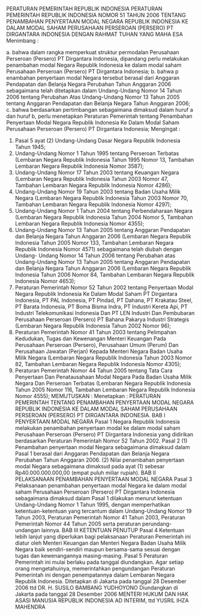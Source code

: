  PERATURAN PEMERINTAH REPUBLIK INDONESIA PERATURAN PEMERINTAH REPUBLIK INDONESIA NOMOR 51 TAHUN 2006 TENTANG PENAMBAHAN PENYERTAAN MODAL NEGARA REPUBLIK INDONESIA KE DALAM MODAL SAHAM PERUSAHAAN PERSEROAN (PERSERO) PT DIRGANTARA INDONESIA
DENGAN RAHMAT TUHAN YANG MAHA ESA
Menimbang :

a. bahwa dalam rangka memperkuat struktur permodalan Perusahaan Perseroan (Persero) PT Dirgantara Indonesia, dipandang perlu melakukan penambahan modal Negara Republik Indonesia ke dalam modal saham Perusahaan Perseroan (Persero) PT Dirgantara Indonesia;
b. bahwa p enambahan penyertaan modal Negara tersebut berasal dari Anggaran Pendapatan dan Belanja Negara Perubahan Tahun Anggaran 2006 sebagaimana telah ditetapkan dalam Undang-Undang Nomor 14 Tahun 2006 tentang Perubahan Atas Undang-Undang Nomor 13 Tahun 2005 tentang Anggaran Pendapatan dan Belanja Negara Tahun Anggaran 2006;
c. bahwa berdasarkan pertimbangan sebagaimana dimaksud dalam huruf a dan huruf b, perlu menetapkan Peraturan Pemerintah tentang Penambahan Penyertaan Modal Negara Republik Indonesia Ke Dalam Modal Saham Perusahaan Perseroan (Persero) PT Dirgantara Indonesia;
Mengingat :

1. Pasal 5 ayat (2) Undang-Undang Dasar Negara Republik Indonesia Tahun 1945;
2. Undang-Undang Nomor 1 Tahun 1995 tentang Perseroan Terbatas (Lembaran Negara Republik Indonesia Tahun 1995 Nomor 13, Tambahan Lembaran Negara Republik Indonesia Nomor 3587);
3. Undang-Undang Nomor 17 Tahun 2003 tentang Keuangan Negara (Lembaran Negara Republik Indonesia Tahun 2003 Nomor 47, Tambahan Lembaran Negara Republik Indonesia Nomor 4286);
4. Undang-Undang Nomor 19 Tahun 2003 tentang Badan Usaha Milik Negara (Lembaran Negara Republik Indonesia Tahun 2003 Nomor 70, Tambahan Lembaran Negara Republik Indonesia Nomor 4297);
5. Undang-Undang Nomor 1 Tahun 2004 tentang Perbendaharaan Negara (Lembaran Negara Republik Indonesia Tahun 2004 Nomor 5, Tambahan Lembaran Negara Republik Indonesia Nomor 4355);
6. Undang-Undang Nomor 13 Tahun 2005 tentang Anggaran Pendapatan dan Belanja Negara Tahun Anggaran 2006 (Lembaran Negara Republik Indonesia Tahun 2005 Nomor 133, Tambahan Lembaran Negara Republik Indonesia Nomor 4571) sebagaimana telah diubah dengan Undang- Undang Nomor 14 Tahun 2006 tentang Perubahan atas Undang-Undang Nomor 13 Tahun 2005 tentang Anggaran Pendapatan dan Belanja Negara Tahun Anggaran 2006 (Lembaran Negara Republik Indonesia Tahun 2006 Nomor 84, Tambahan Lembaran Negara Republik Indonesia Nomor 4653);
7. Peraturan Pemerintah Nomor 52 Tahun 2002 tentang Penyertaan Modal Negara Republik Indonesia Ke Dalam Modal Saham PT Dirgantara Indonesia, PT PAL Indonesia, PT Pindad, PT Dahana, PT Krakatau Steel, PT Barata Indonesia, PT Boma Bisma Indra, PT Industri Kereta Api, PT Industri Telekomunikasi Indonesia Dan PT LEN Industri Dan Pembubaran Perusahaan Perseroan (Persero) PT Bahana Pakarya Industri Strategis (Lembaran Negara Republik Indonesia Tahun 2002 Nomor 96);
8. Peraturan Pemerintah Nomor 41 Tahun 2003 tentang Pelimpahan Kedudukan, Tugas dan Kewenangan Menteri Keuangan Pada Perusahaan Perseroan (Persero), Perusahaan Umum (Perum) Dan Perusahaan Jawatan (Perjan) Kepada Menteri Negara Badan Usaha Milik Negara (Lembaran Negara Republik Indonesia Tahun 2003 Nomor 82, Tambahan Lembaran Negara Republik Indonesia Nomor 4305);
9. Peraturan Pemerintah Nomor 44 Tahun 2005 tentang Tata Cara Penyertaan Dan Penatausahaan Modal Negara Pada Badan Usaha Milik Negara Dan Perseroan Terbatas (Lembaran Negara Republik Indonesia Tahun 2005 Nomor 116, Tambahan Lembaran Negara Republik Indonesia Nomor 4555);
MEMUTUSKAN :
 Menetapkan : PERATURAN PEMERINTAH TENTANG PENAMBAHAN PENYERTAAN MODAL NEGARA REPUBLIK INDONESIA KE DALAM MODAL SAHAM PERUSAHAAN PERSEROAN (PERSERO) PT DIRGANTARA INDONESIA. BAB I PENYERTAAN MODAL NEGARA
Pasal 1
Negara Republik Indonesia melakukan penambahan penyertaan modal ke dalam modal saham Perusahaan Perseroan (Persero) PT Dirgantara Indonesia yang didirikan berdasarkan Peraturan Pemerintah Nomor 52 Tahun 2002.
Pasal 2
(1) Penambahan penyertaan modal Negara sebagaimana dimaksud dalam Pasal 1 berasal dari Anggaran Pendapatan dan Belanja Negara Perubahan Tahun Anggaran 2006.
(2) Nilai penambahan penyertaan modal Negara sebagaimana dimaksud pada ayat (1) sebesar Rp40.000.000.000,00 (empat puluh miliar rupiah).
BAB II PELAKSANAAN PENAMBAHAN PENYERTAAN MODAL NEGARA
Pasal 3
Pelaksanaan penambahan penyertaan modal Negara ke dalam modal saham Perusahaan Perseroan (Persero) PT Dirgantara Indonesia sebagaimana dimaksud dalam Pasal 1 dilakukan menurut ketentuan Undang-Undang Nomor 1 Tahun 1995, dengan memperhatikan ketentuan-ketentuan yang tercantum dalam Undang-Undang Nomor 19 Tahun 2003, Peraturan Pemerintah Nomor 41 Tahun 2003, Peraturan Pemerintah Nomor 44 Tahun 2005 serta peraturan perundang-undangan lainnya.
BAB III KETENTUAN PENUTUP
Pasal 4
Ketentuan lebih lanjut yang diperlukan bagi pelaksanaan Peraturan Pemerintah ini diatur oleh Menteri Keuangan dan Menteri Negara Badan Usaha Milik Negara baik sendiri-sendiri maupun bersama-sama sesuai dengan tugas dan kewenangannya masing-masing.
Pasal 5
Peraturan Pemerintah ini mulai berlaku pada tanggal diundangkan.
Agar setiap orang mengetahuinya, memerintahkan pengundangan Peraturan Pemerintah ini dengan penempatannya dalam Lembaran Negara Republik Indonesia. Ditetapkan di Jakarta pada tanggal 28 Desember 2006 ttd DR. H. SUSILO BAMBANG YUDHOYONO Diundangkan di Jakarta pada tanggal 28 Desember 2006 MENTERI HUKUM DAN HAK ASASI MANUSIA REPUBLIK INDONESIA AD INTERIM, ttd YUSRIL IHZA MAHENDRA